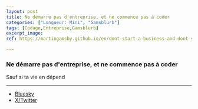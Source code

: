 ```yaml
---
layout: post
title: Ne démarre pas d'entreprise, et ne commence pas à coder
categories: ["Longueur: Mini", "Gamsblurb"]
tags: [Codage,Entreprise,Gamsblurb]
excerpt_image: 
ref: https://martingamsby.github.io/en/dont-start-a-business-and-dont-start-coding

---
```


### **Ne démarre pas d'entreprise, et ne commence pas à coder**

Sauf si ta vie en dépend

---

- [Bluesky](https://bsky.app/profile/martin-gamsby.bsky.social/post/3lcm34uhsoh2f)
- [X/Twitter](https://twitter.com/user/status/1864850451100745878)

